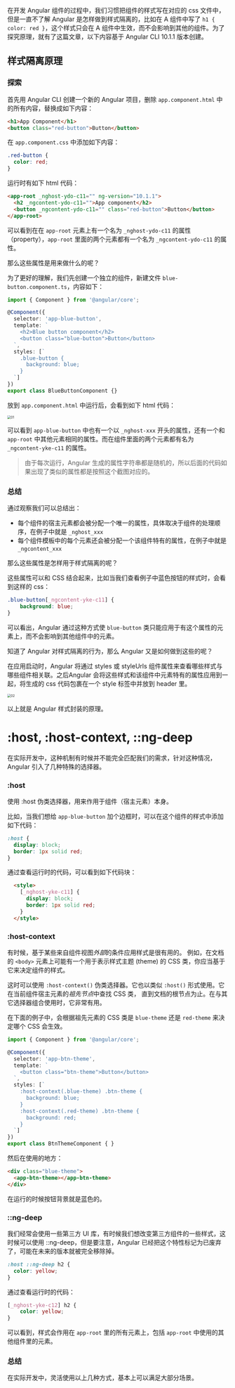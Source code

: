 在开发 Angular 组件的过程中，我们习惯把组件的样式写在对应的 css 文件中，但是一直不了解 Angular 是怎样做到样式隔离的，比如在 A 组件中写了 `h1 { color: red }`，这个样式只会在 A 组件中生效，而不会影响到其他的组件。为了探究原理，就有了这篇文章，以下内容基于 Angular CLI 10.1.1 版本创建。

## 样式隔离原理

### 探索

首先用 Angular CLI 创建一个新的 Angular 项目，删除 `app.component.html` 中的所有内容，替换成如下内容：

```html
<h1>App Component</h1>
<button class="red-button">Button</button>
```

在 `app.component.css` 中添加如下内容：

```css
.red-button {
  color: red;
}
```

运行时有如下 html 代码：

```html
<app-root _nghost-ydo-c11="" ng-version="10.1.1">
  <h2 _ngcontent-ydo-c11="">App component</h2>
  <button _ngcontent-ydo-c11="" class="red-button">Button</button>
</app-root>
```

可以看到在在 `app-root` 元素上有一个名为 `_nghost-ydo-c11` 的属性（property），`app-root` 里面的两个元素都有一个名为 `_ngcontent-ydo-c11` 的属性。

那么这些属性是用来做什么的呢？

为了更好的理解，我们先创建一个独立的组件，新建文件 `blue-button.component.ts`，内容如下：

```typescript
import { Component } from '@angular/core';

@Component({
  selector: 'app-blue-button',
  template: `
    <h2>Blue button component</h2>
    <button class="blue-button">Button</button>
  `,
  styles: [`
    .blue-button {
      background: blue;
    }
  `]
})
export class BlueButtonComponent {}

```

放到 `app.component.html` 中运行后，会看到如下 html 代码：

<img src="/Users/liangxinwei/Repo/Angular/my-site/src/assets/blog/img/01.png" alt="01" style="zoom:50%;" />

可以看到 `app-blue-button` 中也有一个以 `_nghost-xxx` 开头的属性，还有一个和 `app-root` 中其他元素相同的属性。而在组件里面的两个元素都有名为 `_ngcontent-yke-c11` 的属性。

> 由于每次运行，Angular 生成的属性字符串都是随机的，所以后面的代码如果出现了类似的属性都是按照这个截图对应的。

### 总结

通过观察我们可以总结出：

- 每个组件的宿主元素都会被分配一个唯一的属性，具体取决于组件的处理顺序，在例子中就是 `_nghost_xxx` 
- 每个组件模板中的每个元素还会被分配一个该组件特有的属性，在例子中就是 `_ngcontent_xxx` 

那么这些属性是怎样用于样式隔离的呢？

这些属性可以和 CSS 结合起来，比如当我们查看例子中蓝色按钮的样式时，会看到这样的 css：

```css
.blue-button[_ngcontent-yke-c11] {
    background: blue;
}
```

可以看出，Angular 通过这种方式使 `blue-button` 类只能应用于有这个属性的元素上，而不会影响到其他组件中的元素。

知道了 Angular 对样式隔离的行为，那么 Angular 又是如何做到这些的呢？

在应用启动时，Angular 将通过 styles 或 styleUrls 组件属性来查看哪些样式与哪些组件相关联。之后Angular 会将这些样式和该组件中元素特有的属性应用到一起，将生成的 css 代码包裹在一个 style 标签中并放到 header 里。

<img src="/Users/liangxinwei/Repo/Angular/my-site/src/assets/blog/img/02.png" alt="02" style="zoom:50%;" />

以上就是 Angular 样式封装的原理。

# :host, :host-context, ::ng-deep 

在实际开发中，这种机制有时候并不能完全匹配我们的需求，针对这种情况， Angular 引入了几种特殊的选择器。

### :host

使用 :host 伪类选择器，用来作用于组件（宿主元素）本身。

比如，当我们想给 `app-blue-button` 加个边框时，可以在这个组件的样式中添加如下代码：

```css
:host {
  display: block;
  border: 1px solid red;
}
```

通过查看运行时的代码，可以看到如下代码块：

```html
  <style>
    [_nghost-yke-c11] {
      display: block;
      border: 1px solid red;
    }
  </style>
```

### :host-context

有时候，基于某些来自组件视图*外部*的条件应用样式是很有用的。 例如，在文档的 `<body>` 元素上可能有一个用于表示样式主题 (theme) 的 CSS 类，你应当基于它来决定组件的样式。

这时可以使用 `:host-context()` 伪类选择器。它也以类似 `:host()` 形式使用。它在当前组件宿主元素的*祖先节点*中查找 CSS 类， 直到文档的根节点为止。在与其它选择器组合使用时，它非常有用。

在下面的例子中，会根据祖先元素的 CSS 类是 `blue-theme` 还是 `red-theme` 来决定哪个 CSS 会生效。

```typescript
import { Component } from '@angular/core';

@Component({
  selector: 'app-btn-theme',
  template: `
    <button class="btn-theme">Button</button>
  `,
  styles: [`
    :host-context(.blue-theme) .btn-theme {
      background: blue;
    }
    :host-context(.red-theme) .btn-theme {
      background: red;
    }
  `]
})
export class BtnThemeComponent { }

```

然后在使用的地方：

```html
<div class="blue-theme">
  <app-btn-theme></app-btn-theme>
</div>
```

在运行的时候按钮背景就是蓝色的。

### ::ng-deep

我们经常会使用一些第三方 UI 库，有时候我们想改变第三方组件的一些样式，这时候可以使用 ::ng-deep，但是要注意，Angular 已经把这个特性标记为已废弃了，可能在未来的版本就被完全移除掉。

```css
:host ::ng-deep h2 {
  color: yellow;
}
```

通过查看运行时的代码：

```css
[_nghost-yke-c12] h2 {
    color: yellow;
}
```

可以看到，样式会作用在 `app-root` 里的所有元素上，包括 `app-root` 中使用的其他组件里的元素。

### 总结

在实际开发中，灵活使用以上几种方式，基本上可以满足大部分场景。